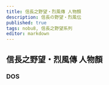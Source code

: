 ```yaml
---
title: 信長之野望・烈風傳 人物顏
description: 信長の野望・烈風伝
published: true
tags: nobu8, 信長之野望系列
editor: markdown
---
```


## 信長之野望・烈風傳 人物顏

### DOS
